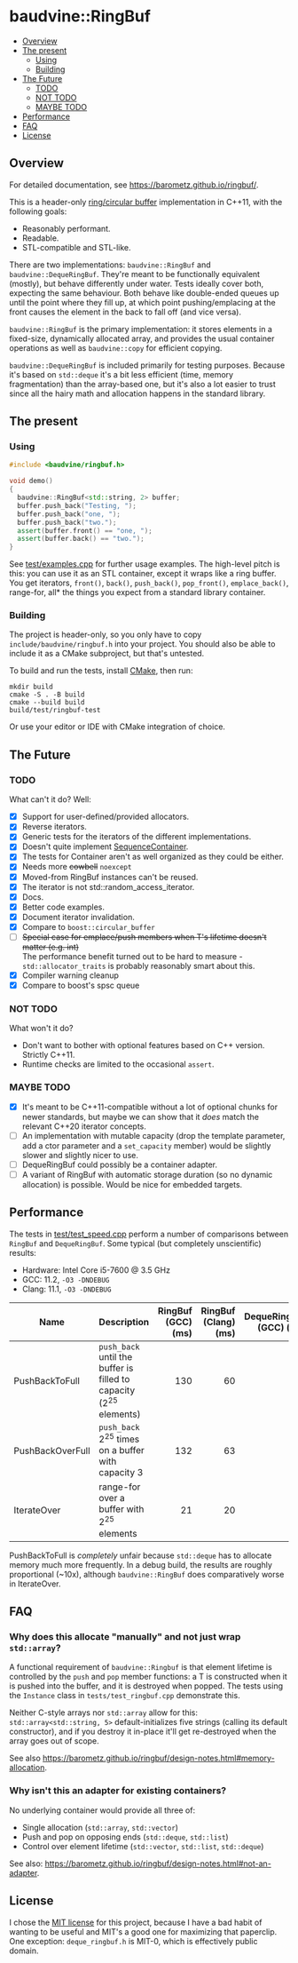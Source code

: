 # baudvine::RingBuf

- [Overview](#overview)
- [The present](#the-present)
    - [Using](#using)
    - [Building](#building)
- [The Future](#the-future)
    - [TODO](#todo)
    - [NOT TODO](#not-todo)
    - [MAYBE TODO](#maybe-todo)
- [Performance](#performance)
- [FAQ](#faq)
- [License](#license)

## Overview

For detailed documentation, see https://barometz.github.io/ringbuf/.

This is a header-only
[ring/circular buffer](https://en.wikipedia.org/wiki/Circular_buffer)
implementation in C++11, with the following goals:

- Reasonably performant.
- Readable.
- STL-compatible and STL-like.

There are two implementations: `baudvine::RingBuf` and `baudvine::DequeRingBuf`.
They're meant to be functionally equivalent (mostly), but behave differently
under water. Tests ideally cover both, expecting the same behaviour. Both behave
like double-ended queues up until the point where they fill up, at which point
pushing/emplacing at the front causes the element in the back to fall off (and
vice versa).

`baudvine::RingBuf` is the primary implementation: it stores elements in a
fixed-size, dynamically allocated array, and provides the usual container
operations as well as `baudvine::copy` for efficient copying.

`baudvine::DequeRingBuf` is included primarily for testing purposes. Because
it's based on `std::deque` it's a bit less efficient (time, memory
fragmentation) than the array-based one, but it's also a lot easier to trust
since all the hairy math and allocation happens in the standard library.

## The present

### Using

```c++
#include <baudvine/ringbuf.h>

void demo()
{
  baudvine::RingBuf<std::string, 2> buffer;
  buffer.push_back("Testing, ");
  buffer.push_back("one, ");
  buffer.push_back("two.");
  assert(buffer.front() == "one, ");
  assert(buffer.back() == "two.");
}
```

See [test/examples.cpp](test/examples.cpp) for further usage examples. The
high-level pitch is this: you can use it as an STL container, except it wraps
like a ring buffer. You get iterators, `front()`, `back()`, `push_back()`,
`pop_front()`, `emplace_back()`, range-for, all\* the things you expect from a
standard library container.

### Building
The project is header-only, so you only have to copy
`include/baudvine/ringbuf.h` into your project. You should also be able
to include it as a CMake subproject, but that's untested.

To build and run the tests, install [CMake](https://cmake.org/), then run:

```
mkdir build
cmake -S . -B build
cmake --build build
build/test/ringbuf-test
```

Or use your editor or IDE with CMake integration of choice.

## The Future

### TODO
What can't it do? Well:

- [x] Support for user-defined/provided allocators.
- [x] Reverse iterators.
- [x] Generic tests for the iterators of the different implementations.
- [x] Doesn't quite implement
  [SequenceContainer](https://en.cppreference.com/w/cpp/named_req/SequenceContainer).
- [x] The tests for Container aren't as well organized as they could be either.
- [x] Needs more ~~cowbell~~ `noexcept`
- [x] Moved-from RingBuf instances can't be reused.
- [x] The iterator is not std::random_access_iterator.
- [x] Docs.
- [x] Better code examples.
- [x] Document iterator invalidation.
- [x] Compare to `boost::circular_buffer`
- [ ] ~~Special case for emplace/push members when T's lifetime doesn't matter (e.g. int)~~  
  The performance benefit turned out to be hard to measure -
  `std::allocator_traits` is probably reasonably smart about this. 
- [x] Compiler warning cleanup
- [x] Compare to boost's spsc queue

### NOT TODO
What won't it do?

- Don't want to bother with optional features based on C++ version. Strictly C++11.
- Runtime checks are limited to the occasional `assert`.

### MAYBE TODO

- [x] It's meant to be C++11-compatible without a lot of optional chunks for
  newer standards, but maybe we can show that it *does* match the relevant C++20
  iterator concepts.
- [ ] An implementation with mutable capacity (drop the template parameter, add
  a ctor parameter and a `set_capacity` member) would be slightly slower and
  slightly nicer to use.
- [ ] DequeRingBuf could possibly be a container adapter.
- [ ] A variant of RingBuf with automatic storage duration (so no dynamic
  allocation) is possible. Would be nice for embedded targets.

## Performance

The tests in [test/test_speed.cpp](test/test_speed.cpp) perform a number of
comparisons between `RingBuf` and `DequeRingBuf`. Some typical (but completely
unscientific) results:

- Hardware: Intel Core i5-7600 @ 3.5 GHz
- GCC: 11.2, `-O3 -DNDEBUG`
- Clang: 11.1, `-O3 -DNDEBUG`

| Name | Description | RingBuf (GCC) (ms) | RingBuf (Clang) (ms) | DequeRingBuf (GCC) (ms) | DequeRingBuf (Clang) (ms) |
|------|-------------|-------------------:|---------------------:|------------------------:|--------------------------:|
| PushBackToFull | `push_back` until the buffer is filled to capacity (2<sup>25</sup> elements) | 130 | 60 | 160 | 160 |
| PushBackOverFull | `push_back` 2<sup>25</sup> times on a buffer with capacity 3 | 132 | 63 | 86 | 91 |
| IterateOver | range-for over a buffer with 2<sup>25</sup> elements | 21 | 20 | 48 | 19 |

PushBackToFull is *completely* unfair because `std::deque` has to allocate
memory much more frequently. In a debug build, the results are roughly
proportional (~10x), although `baudvine::RingBuf` does comparatively worse in
IterateOver.

## FAQ

### Why does this allocate "manually" and not just wrap `std::array`?

A functional requirement of `baudvine::Ringbuf` is that element lifetime is
controlled by the `push` and `pop` member functions: a T is constructed when it
is pushed into the buffer, and it is destroyed when popped. The tests using the
`Instance` class in `tests/test_ringbuf.cpp` demonstrate this.

Neither C-style arrays nor `std::array` allow for this:
`std::array<std::string, 5>` default-initializes five strings (calling its
default constructor), and if you destroy it in-place it'll get re-destroyed when
the array goes out of scope.

See also https://barometz.github.io/ringbuf/design-notes.html#memory-allocation.

### Why isn't this an adapter for existing containers?

No underlying container would provide all three of: 

- Single allocation (`std::array`, `std::vector`)
- Push and pop on opposing ends (`std::deque`, `std::list`)
- Control over element lifetime (`std::vector`, `std::list`, `std::deque`)

See also: https://barometz.github.io/ringbuf/design-notes.html#not-an-adapter.

## License
I chose the [MIT license](LICENSE) for this project, because I have a bad habit
of wanting to be useful and MIT's a good one for maximizing that paperclip.
One exception: `deque_ringbuf.h` is MIT-0, which is effectively public domain.
